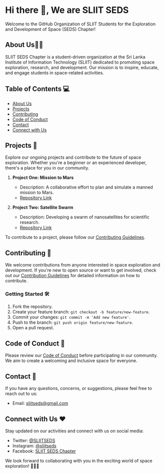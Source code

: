 # Hi there 👋, We are SLIIT SEDS

<!--

**Here are some ideas to get you started:**

🙋‍♀️ A short introduction - what is your organization all about?
🌈 Contribution guidelines - how can the community get involved?
👩‍💻 Useful resources - where can the community find your docs? Is there anything else the community should know?
🍿 Fun facts - what does your team eat for breakfast?
🧙 Remember, you can do mighty things with the power of [Markdown](https://docs.github.com/github/writing-on-github/getting-started-with-writing-and-formatting-on-github/basic-writing-and-formatting-syntax)
-->

Welcome to the GitHub Organization of SLIIT Students for the Exploration and Development of Space (SEDS) Chapter!

## About Us🧑‍🚀

SLIIT SEDS Chapter is a student-driven organization at the Sri Lanka Institute of Information Technology (SLIIT) dedicated to promoting space exploration, research, and development. Our mission is to inspire, educate, and engage students in space-related activities.

## Table of Contents 💻

- [About Us](#about-us)
- [Projects](#projects)
- [Contributing](#contributing)
- [Code of Conduct](#code-of-conduct)
- [Contact](#contact)
- [Connect with Us](#connect-with-us)

## Projects 🔮

Explore our ongoing projects and contribute to the future of space exploration. Whether you're a beginner or an experienced developer, there's a place for you in our community.

1. **Project One: Mission to Mars**
   - Description: A collaborative effort to plan and simulate a manned mission to Mars.
   - [Repository Link](link/to/project-one)

2. **Project Two: Satellite Swarm**
   - Description: Developing a swarm of nanosatellites for scientific research.
   - [Repository Link](link/to/project-two)

To contribute to a project, please follow our [Contributing Guidelines](CONTRIBUTING.md).

## Contributing 🔭

We welcome contributions from anyone interested in space exploration and development. If you're new to open source or want to get involved, check out our [Contribution Guidelines](CONTRIBUTING.md) for detailed information on how to contribute.

### Getting Started 🛠️

1. Fork the repository.
2. Create your feature branch: `git checkout -b feature/new-feature`.
3. Commit your changes: `git commit -m 'Add new feature'`.
4. Push to the branch: `git push origin feature/new-feature`.
5. Open a pull request.

## Code of Conduct 🎯

Please review our [Code of Conduct](CODE_OF_CONDUCT.md) before participating in our community. We aim to create a welcoming and inclusive space for everyone.

## Contact 👀

If you have any questions, concerns, or suggestions, please feel free to reach out to us:

- Email: [sliitseds@gmail.com](mailto:sliitseds@gmail.com)
 
## Connect with Us ❤️

Stay updated on our activities and connect with us on social media:

- Twitter: [@SLIITSEDS](https://twitter.com/SLIITSEDS)
- Instagram: [@sliitseds](https://www.instagram.com/sliitseds/)
- Facebook: [SLIIT SEDS Chapter](https://www.facebook.com/sliitseds/)

We look forward to collaborating with you in the exciting world of space exploration! 👩‍🚀🚀
